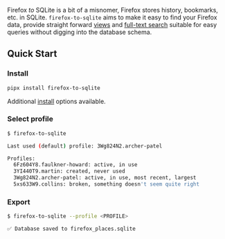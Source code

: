 Firefox *to* SQLite is a bit of a misnomer, Firefox stores history, bookmarks, etc. in
SQLite. `firefox-to-sqlite` aims to make it easy to find your Firefox data, provide
straight forward [views](https://firefox-to-sqlite.cade.pro/usage.html#Views) and [full-text
search](https://firefox-to-sqlite.cade.pro/usage.html#full-text-search) suitable for easy
queries without digging into the database schema.

## Quick Start

### Install

```sh
pipx install firefox-to-sqlite
```

Additional [install](https://firefox-to-sqlite.cade.pro/install.html) options available.

### Select profile

```sh
$ firefox-to-sqlite

Last used (default) profile: 3Wg824N2.archer-patel

Profiles:
  6Fz604Y8.faulkner-howard: active, in use
  3YI440T9.martin: created, never used
  3Wg824N2.archer-patel: active, in use, most recent, largest
  5xs633W9.collins: broken, something doesn't seem quite right
```

### Export

```sh
$ firefox-to-sqlite --profile <PROFILE>

✅ Database saved to firefox_places.sqlite
```

